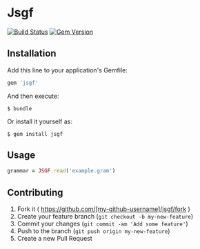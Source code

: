 # Jsgf

[![Build Status](https://travis-ci.org/bfoz/jsgf-ruby.png)](https://travis-ci.org/bfoz/jsgf-ruby)
[![Gem Version](https://badge.fury.io/rb/jsgf.svg)](http://badge.fury.io/rb/jsgf)

## Installation

Add this line to your application's Gemfile:

```ruby
gem 'jsgf'
```

And then execute:

    $ bundle

Or install it yourself as:

    $ gem install jsgf

## Usage

```ruby
grammar = JSGF.read('example.gram')
```

## Contributing

1. Fork it ( https://github.com/[my-github-username]/jsgf/fork )
2. Create your feature branch (`git checkout -b my-new-feature`)
3. Commit your changes (`git commit -am 'Add some feature'`)
4. Push to the branch (`git push origin my-new-feature`)
5. Create a new Pull Request
